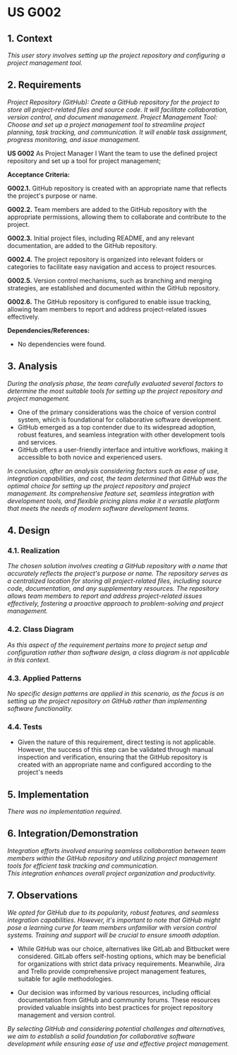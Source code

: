 # US G002

## 1. Context

*This user story involves setting up the project repository and 
configuring a project management tool.*

## 2. Requirements

*Project Repository (GitHub): Create a GitHub repository for the project to store all project-related files
and source code. It will facilitate collaboration, version control, and document management.* 
*Project Management Tool: Choose and set up a project management tool to streamline project planning, 
task tracking, and communication. It will enable task assignment, progress monitoring, and issue management.*

**US G002** As Project Manager I Want the team to use the defined project 
repository and set up a tool for project management;

**Acceptance Criteria:**

**G002.1.** GitHub repository is created with an appropriate name that reflects the project's purpose or name.

**G002.2.** Team members are added to the GitHub repository with the appropriate permissions, 
allowing them to collaborate and contribute to the project.

**G002.3.** Initial project files, including README, and any relevant documentation, are added to the GitHub repository.

**G002.4.** The project repository is organized into relevant folders or categories to facilitate easy navigation and 
access to project resources.

**G002.5.** Version control mechanisms, such as branching and merging strategies, 
are established and documented within the GitHub repository.

**G002.6.** The GitHub repository is configured to enable issue tracking, 
allowing team members to report and address project-related issues effectively.

**Dependencies/References:**

- No dependencies were found.

## 3. Analysis

*During the analysis phase, the team carefully evaluated several factors to determine the most suitable tools for setting 
up the project repository and project management.* 
 - One of the primary considerations was the choice of version control system,
which is foundational for collaborative software development. 
 - GitHub emerged as a top contender due to its widespread adoption, robust features, 
and seamless integration with other development tools and services.
 - GitHub offers a user-friendly interface and intuitive workflows, 
making it accessible to both novice and experienced users.

*In conclusion, after an analysis considering factors such as ease of use, integration capabilities, and cost, 
the team determined that GitHub was the optimal choice for setting up the project repository and project management.
 Its comprehensive feature set, seamless integration with development tools, and flexible pricing plans make it a versatile 
platform that meets the needs of modern software development teams.*

## 4. Design

### 4.1. Realization

*The chosen solution involves creating a GitHub repository with a name that accurately reflects the project's purpose or name. 
 The repository serves as a centralized location for storing all project-related files, including source code, documentation,
and any supplementary resources.*
*The repository allows team members to report and address project-related issues effectively, fostering a proactive 
approach to problem-solving and project management.*

### 4.2. Class Diagram

*As this aspect of the requirement pertains more to project setup and configuration rather than software design, 
a class diagram is not applicable in this context.*

### 4.3. Applied Patterns

*No specific design patterns are applied in this scenario, as the focus is on setting up the project repository on 
GitHub rather than implementing software functionality.*

### 4.4. Tests
- Given the nature of this requirement, direct testing is not applicable. 
However, the success of this step can be validated through manual inspection and verification,
ensuring that the GitHub repository is created with an appropriate name and configured according to the project's needs

## 5. Implementation

*There was no implementation required.* 

## 6. Integration/Demonstration
*Integration efforts involved ensuring seamless collaboration between team members 
within the GitHub repository and utilizing project management tools for efficient 
task tracking and communication.*  
*This integration enhances overall project organization and productivity.*

## 7. Observations

*We opted for GitHub due to its popularity, robust features, and seamless integration capabilities.
However, it's important to note that GitHub might pose a learning curve for team members unfamiliar with version control systems.
Training and support will be crucial to ensure smooth adoption.*

* While GitHub was our choice, alternatives like GitLab and Bitbucket were considered.
GitLab offers self-hosting options, which may be beneficial for organizations with strict data privacy requirements.
Meanwhile, Jira and Trello provide comprehensive project management features, suitable for agile methodologies.

* Our decision was informed by various resources, including official documentation from GitHub and community forums.
These resources provided valuable insights into best practices for project repository management and version control.

*By selecting GitHub and considering potential challenges and alternatives, we aim to establish a solid foundation for
collaborative software development while ensuring ease of use and effective project management.*
